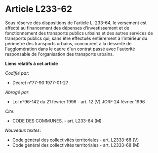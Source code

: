 # Article L233-62

Sous réserve des dispositions de l'article L. 233-64, le versement est affecté au financement des dépenses d'investissement
et de fonctionnement des transports publics urbains et des autres services de transports publics qui, sans être effectués
entièrement à l'intérieur du périmètre des transports urbains, concourent à la desserte de l'agglomération dans le cadre d'un
contrat passé avec l'autorité responsable de l'organisation des transports urbains.

**Liens relatifs à cet article**

_Codifié par_:

  - Décret n°77-90 1977-01-27

_Abrogé par_:

  - Loi n°96-142 du 21 février 1996 - art. 12 (V) JORF 24 février 1996

_Cite_:

  - CODE DES COMMUNES. - art. L233-64 (M)

_Nouveaux textes_:

  - Code général des collectivités territoriales - art. L2333-68 (V)
  - Code général des collectivités territoriales - art. L2333-68 (M)
